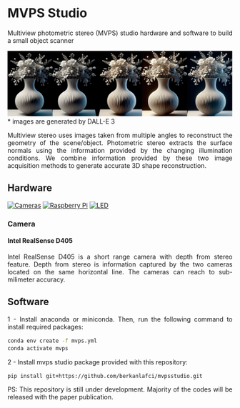 # MVPS Studio

<p align="justify"> Multiview photometric stereo (MVPS) studio hardware and software to build a small object scanner </p>

![flowers](docs/_img/flowers.png)
\* images are generated by DALL-E 3

<p align="justify"> Multiview stereo uses images taken from multiple angles to reconstruct the geometry of the scene/object. Photometric stereo extracts the surface normals using the information provided by the changing illumination conditions. We combine information provided by these two image acquisition methods to generate accurate 3D shape reconstruction. </p>

## Hardware
[![Cameras](https://img.shields.io/badge/Cameras-Link-yellow)](https://www.mouser.ch/ProductDetail/Intel/82635DSD405?qs=Znm5pLBrcAKRij2Y1eB7yg%3D%3D)
[![Raspberry Pi](https://img.shields.io/badge/Raspberry%20Pi%204B-Link-violet)](https://www.digitec.ch/de/s1/product/raspberry-pi-4-8g-model-b-entwicklungsboard-kit-13276941?utm_source=google&utm_medium=cpc&campaignid=16472930352&adgroupid=136662242280&adid=585921168913&dgCidg=EAIaIQobChMI85HThYqPgwMV6BMGAB28iw8PEAAYAiAAEgLvSPD_BwE&gad_source=1&gclsrc=ds)
[![LED](https://img.shields.io/badge/LED_Array-Link-red)](https://www.bastelgarage.ch/dfrobot-neopixel-ring-24x-ws2812-rgb-led)

### Camera

#### Intel RealSense D405  

<p align="justify"> Intel RealSense D405 is a short range camera with depth from stereo feature. Depth from stereo is information captured by the two cameras located on the same horizontal line. The cameras can reach to sub-milimeter accuracy. </p>

## Software

<p align="justify"> 1 - Install anaconda or miniconda. Then, run the following command to install required packages: </p>

```bash
conda env create -f mvps.yml
conda activate mvps
```

<p align="justify"> 2 - Install mvps studio package provided with this repository: </p>

```bash
pip install git+https://github.com/berkanlafci/mvpsstudio.git
```

<p align="justify"> PS: This repository is still under development. Majority of the codes will be released with the paper publication. </p>
